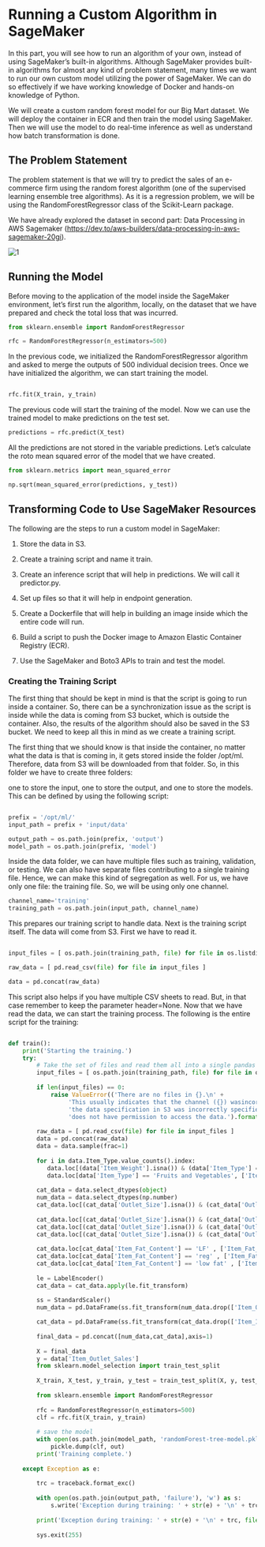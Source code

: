 
# Running a Custom Algorithm in SageMaker

In this part, you will see how to run an algorithm of your own, instead of using SageMaker’s built-in algorithms. Although SageMaker provides built-in algorithms for almost any kind of problem statement, many times we want to run our own custom model utilizing the power of SageMaker. We can do so effectively if we have
working knowledge of Docker and hands-on knowledge of Python.

We will create a custom random forest model for our Big Mart dataset. We will deploy the container in ECR and then train the model using SageMaker. Then we will use the model to do real-time inference as well as understand how batch transformation is done.


## The Problem Statement

The problem statement is that we will try to predict the sales of an e-commerce firm using the random forest algorithm (one of the supervised learning ensemble tree algorithms). As it is a regression problem, we will be using the RandomForestRegressor class of the Scikit-Learn package.

We have already explored the dataset in second part: Data Processing in AWS Sagemaker (https://dev.to/aws-builders/data-processing-in-aws-sagemaker-20gi). 


![1](https://user-images.githubusercontent.com/23625821/122001307-6ce7c980-cdb0-11eb-9170-cee5b744fa69.png)

## Running the Model

Before moving to the application of the model inside the SageMaker environment, let’s first run the algorithm, locally, on the dataset that we have prepared and check the total loss that was incurred.

```py
from sklearn.ensemble import RandomForestRegressor

rfc = RandomForestRegressor(n_estimators=500)

```

In the previous code, we initialized the RandomForestRegressor algorithm and asked to merge the outputs of 500 individual decision trees. Once we have initialized the algorithm, we can start training the model.

```py

rfc.fit(X_train, y_train)

```

The previous code will start the training of the model. Now we can use the trained
model to make predictions on the test set.

```py
predictions = rfc.predict(X_test)
```

All the predictions are not stored in the variable predictions. Let’s calculate the roto
mean squared error of the model that we have created.

```py
from sklearn.metrics import mean_squared_error

np.sqrt(mean_squared_error(predictions, y_test))
```

## Transforming Code to Use SageMaker Resources

The following are the steps to run a custom model in SageMaker:

1. Store the data in S3.
2. Create a training script and name it train.
3. Create an inference script that will help in predictions. We will call it predictor.py.

4. Set up files so that it will help in endpoint generation.
5. Create a Dockerfile that will help in building an image inside which the entire code will run.

6. Build a script to push the Docker image to Amazon Elastic Container Registry (ECR).
7. Use the SageMaker and Boto3 APIs to train and test the model.


### Creating the Training Script

The first thing that should be kept in mind is that the script is going to run inside a container. So, there can be a synchronization issue as the script is inside while the data is coming from S3 bucket, which is outside the container. Also, the results of the algorithm should also be saved in the S3 bucket. We need to keep all this in mind as we create a training script.

The first thing that we should know is that inside the container, no matter what the data is that is coming in, it gets stored inside the folder /opt/ml. Therefore, data from S3 will be downloaded from that folder. So, in this folder we have to create three folders:

one to store the input, one to store the output, and one to store the models. This can be defined by using the following script:

```py

prefix = '/opt/ml/'
input_path = prefix + 'input/data'

output_path = os.path.join(prefix, 'output')
model_path = os.path.join(prefix, 'model')

```


Inside the data folder, we can have multiple files such as training, validation, or testing. We can also have separate files contributing to a single training file. Hence, we can make this kind of segregation as well. For us, we have only one file: the training file. So, we will be using only one channel.

```py
channel_name='training'
training_path = os.path.join(input_path, channel_name)

```

This prepares our training script to handle data. Next is the training script itself. The data will come from S3. First we have to read it. 

```py

input_files = [ os.path.join(training_path, file) for file in os.listdir(training_path) ]

raw_data = [ pd.read_csv(file) for file in input_files ]

data = pd.concat(raw_data)

```

This script also helps if you have multiple CSV sheets to read. But, in that case remember to keep the parameter header=None. Now that we have read the data, we can start the training process. The following is the entire script for the training:


```py 

def train():
    print('Starting the training.')
    try:
        # Take the set of files and read them all into a single pandas dataframe
        input_files = [ os.path.join(training_path, file) for file in os.listdir(training_path) ]
        
        if len(input_files) == 0:
            raise ValueError(('There are no files in {}.\n' +
                 'This usually indicates that the channel ({}) wasincorrectly specified,\n' +
                 'the data specification in S3 was incorrectly specified orthe role specified\n' +
                 'does not have permission to access the data.').format(training_path, channel_name))
                 
        raw_data = [ pd.read_csv(file) for file in input_files ]
        data = pd.concat(raw_data)
        data = data.sample(frac=1)
        
        for i in data.Item_Type.value_counts().index:
           data.loc[(data['Item_Weight'].isna()) & (data['Item_Type'] == i), ['Item_Weight']] = \
           data.loc[data['Item_Type'] == 'Fruits and Vegetables', ['Item_Weight']].mean()[0]
        
        cat_data = data.select_dtypes(object)
        num_data = data.select_dtypes(np.number)
        cat_data.loc[(cat_data['Outlet_Size'].isna()) & (cat_data['Outlet_Type'] == 'Grocery Store'), ['Outlet_Size']] = 'Small'
        
        cat_data.loc[(cat_data['Outlet_Size'].isna()) & (cat_data['Outlet_Type'] == 'Supermarket Type1'), ['Outlet_Size']] = 'Small'
        cat_data.loc[(cat_data['Outlet_Size'].isna()) & (cat_data['Outlet_Type'] == 'Supermarket Type2'), ['Outlet_Size']] = 'Medium'
        cat_data.loc[(cat_data['Outlet_Size'].isna()) & (cat_data['Outlet_Type'] == 'Supermarket Type3'), ['Outlet_Size']] = 'Medium'
        
        cat_data.loc[cat_data['Item_Fat_Content'] == 'LF' , ['Item_Fat_Content']] = 'Low Fat'
        cat_data.loc[cat_data['Item_Fat_Content'] == 'reg' , ['Item_Fat_Content']] = 'Regular'
        cat_data.loc[cat_data['Item_Fat_Content'] == 'low fat' , ['Item_Fat_Content']] = 'Low Fat'
        
        le = LabelEncoder()
        cat_data = cat_data.apply(le.fit_transform)
        
        ss = StandardScaler()
        num_data = pd.DataFrame(ss.fit_transform(num_data.drop(['Item_Outlet_Sales'], axis=1)), columns = ­num_data.drop(['Item_Outlet_Sales'],axis=1).columns)

        cat_data = pd.DataFrame(ss.fit_transform(cat_data.drop(['Item_Identifier'], axis=1)), columns = cat_data.drop(['Item_Identifier'], axis=1).columns)
        
        final_data = pd.concat([num_data,cat_data],axis=1)
        
        X = final_data
        y = data['Item_Outlet_Sales']
        from sklearn.model_selection import train_test_split
        
        X_train, X_test, y_train, y_test = train_test_split(X, y, test_size = 0.1, random_state=5)
        
        from sklearn.ensemble import RandomForestRegressor
        
        rfc = RandomForestRegressor(n_estimators=500)
        clf = rfc.fit(X_train, y_train)
        
        # save the model
        with open(os.path.join(model_path, 'randomForest-tree-model.pkl'), 'w') as out:
            pickle.dump(clf, out)
        print('Training complete.')
    
    except Exception as e:
    
        trc = traceback.format_exc()
        
        with open(os.path.join(output_path, 'failure'), 'w') as s:
            s.write('Exception during training: ' + str(e) + '\n' + trc)
        
        print('Exception during training: ' + str(e) + '\n' + trc, file=sys.stderr)
        
        sys.exit(255)
        

```
